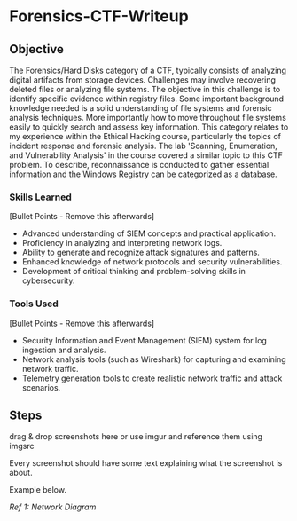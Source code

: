 # Forensics-CTF-Writeup

## Objective

The Forensics/Hard Disks category of a CTF, typically consists of analyzing digital artifacts from storage devices. Challenges may involve recovering deleted files or analyzing file systems. The objective in this challenge is to identify specific evidence within registry files. Some important background knowledge needed is a solid understanding of file systems and forensic analysis techniques. More importantly how to move throughout file systems easily to quickly search and assess key information. This category relates to my experience within the Ethical Hacking course, particularly the topics of incident response and forensic analysis. The lab 'Scanning, Enumeration, and Vulnerability Analysis' in the course covered a similar topic to this CTF problem. To describe, reconnaissance is conducted to gather essential information and the Windows Registry can be categorized as a database.

### Skills Learned
[Bullet Points - Remove this afterwards]

- Advanced understanding of SIEM concepts and practical application.
- Proficiency in analyzing and interpreting network logs.
- Ability to generate and recognize attack signatures and patterns.
- Enhanced knowledge of network protocols and security vulnerabilities.
- Development of critical thinking and problem-solving skills in cybersecurity.

### Tools Used
[Bullet Points - Remove this afterwards]

- Security Information and Event Management (SIEM) system for log ingestion and analysis.
- Network analysis tools (such as Wireshark) for capturing and examining network traffic.
- Telemetry generation tools to create realistic network traffic and attack scenarios.

## Steps
drag & drop screenshots here or use imgur and reference them using imgsrc

Every screenshot should have some text explaining what the screenshot is about.

Example below.

*Ref 1: Network Diagram*
